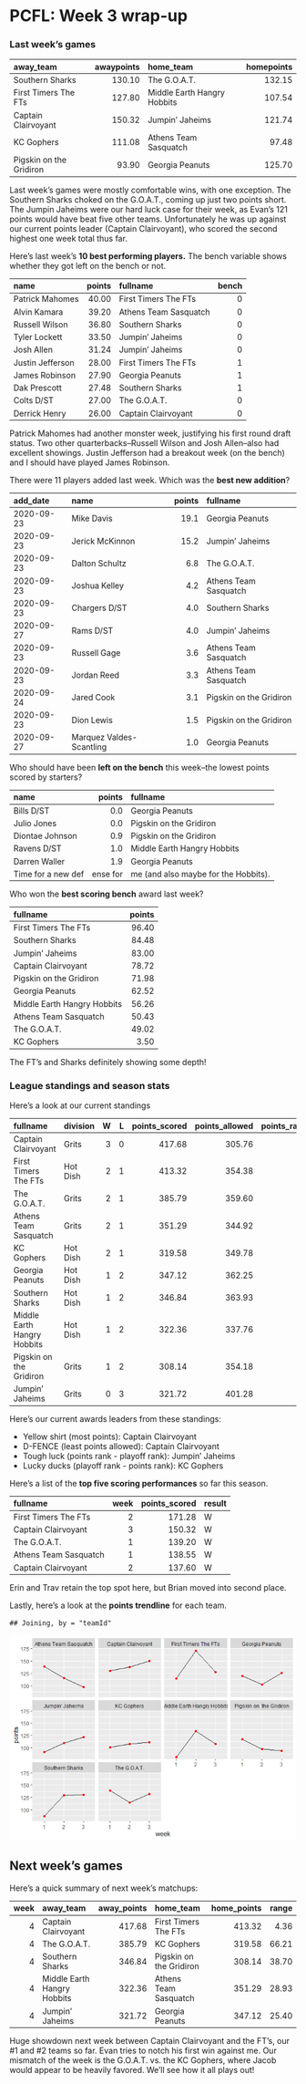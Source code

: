 PCFL: Week 3 wrap-up
================

### Last week’s games

| away\_team              | awaypoints | home\_team                  | homepoints |
| :---------------------- | ---------: | :-------------------------- | ---------: |
| Southern Sharks         |     130.10 | The G.O.A.T.                |     132.15 |
| First Timers The FTs    |     127.80 | Middle Earth Hangry Hobbits |     107.54 |
| Captain Clairvoyant     |     150.32 | Jumpin’ Jaheims             |     121.74 |
| KC Gophers              |     111.08 | Athens Team Sasquatch       |      97.48 |
| Pigskin on the Gridiron |      93.90 | Georgia Peanuts             |     125.70 |

Last week’s games were mostly comfortable wins, with one exception. The
Southern Sharks choked on the G.O.A.T., coming up just two points short.
The Jumpin Jaheims were our hard luck case for their week, as Evan’s 121
points would have beat five other teams. Unfortunately he was up against
our current points leader (Captain Clairvoyant), who scored the second
highest one week total thus far.

Here’s last week’s **10 best performing players.** The bench variable
shows whether they got left on the bench or not.

| name             | points | fullname              | bench |
| :--------------- | -----: | :-------------------- | ----: |
| Patrick Mahomes  |  40.00 | First Timers The FTs  |     0 |
| Alvin Kamara     |  39.20 | Athens Team Sasquatch |     0 |
| Russell Wilson   |  36.80 | Southern Sharks       |     0 |
| Tyler Lockett    |  33.50 | Jumpin’ Jaheims       |     0 |
| Josh Allen       |  31.24 | Jumpin’ Jaheims       |     0 |
| Justin Jefferson |  28.00 | First Timers The FTs  |     1 |
| James Robinson   |  27.90 | Georgia Peanuts       |     1 |
| Dak Prescott     |  27.48 | Southern Sharks       |     1 |
| Colts D/ST       |  27.00 | The G.O.A.T.          |     0 |
| Derrick Henry    |  26.00 | Captain Clairvoyant   |     0 |

Patrick Mahomes had another monster week, justifying his first round
draft status. Two other quarterbacks–Russell Wilson and Josh Allen–also
had excellent showings. Justin Jefferson had a breakout week (on the
bench) and I should have played James Robinson.

There were 11 players added last week. Which was the **best new
addition**?

| add\_date  | name                     | points | fullname                |
| :--------- | :----------------------- | -----: | :---------------------- |
| 2020-09-23 | Mike Davis               |   19.1 | Georgia Peanuts         |
| 2020-09-23 | Jerick McKinnon          |   15.2 | Jumpin’ Jaheims         |
| 2020-09-23 | Dalton Schultz           |    6.8 | The G.O.A.T.            |
| 2020-09-23 | Joshua Kelley            |    4.2 | Athens Team Sasquatch   |
| 2020-09-23 | Chargers D/ST            |    4.0 | Southern Sharks         |
| 2020-09-27 | Rams D/ST                |    4.0 | Jumpin’ Jaheims         |
| 2020-09-23 | Russell Gage             |    3.6 | Athens Team Sasquatch   |
| 2020-09-23 | Jordan Reed              |    3.3 | Athens Team Sasquatch   |
| 2020-09-24 | Jared Cook               |    3.1 | Pigskin on the Gridiron |
| 2020-09-23 | Dion Lewis               |    1.5 | Pigskin on the Gridiron |
| 2020-09-27 | Marquez Valdes-Scantling |    1.0 | Georgia Peanuts         |

Who should have been **left on the bench** this week–the lowest points
scored by starters?

| name               |   points | fullname                             |
| :----------------- | -------: | :----------------------------------- |
| Bills D/ST         |      0.0 | Georgia Peanuts                      |
| Julio Jones        |      0.0 | Pigskin on the Gridiron              |
| Diontae Johnson    |      0.9 | Pigskin on the Gridiron              |
| Ravens D/ST        |      1.0 | Middle Earth Hangry Hobbits          |
| Darren Waller      |      1.9 | Georgia Peanuts                      |
| Time for a new def | ense for | me (and also maybe for the Hobbits). |

Who won the **best scoring bench** award last week?

| fullname                    | points |
| :-------------------------- | -----: |
| First Timers The FTs        |  96.40 |
| Southern Sharks             |  84.48 |
| Jumpin’ Jaheims             |  83.00 |
| Captain Clairvoyant         |  78.72 |
| Pigskin on the Gridiron     |  71.98 |
| Georgia Peanuts             |  62.52 |
| Middle Earth Hangry Hobbits |  56.26 |
| Athens Team Sasquatch       |  50.43 |
| The G.O.A.T.                |  49.02 |
| KC Gophers                  |   3.50 |

The FT’s and Sharks definitely showing some depth\!

### League standings and season stats

Here’s a look at our current standings

| fullname                    | division | W | L | points\_scored | points\_allowed | points\_rank | playoff\_rank |
| :-------------------------- | :------- | -: | -: | -------------: | --------------: | -----------: | ------------: |
| Captain Clairvoyant         | Grits    | 3 | 0 |         417.68 |          305.76 |            1 |             1 |
| First Timers The FTs        | Hot Dish | 2 | 1 |         413.32 |          354.38 |            2 |             2 |
| The G.O.A.T.                | Grits    | 2 | 1 |         385.79 |          359.60 |            3 |             3 |
| Athens Team Sasquatch       | Grits    | 2 | 1 |         351.29 |          344.92 |            4 |             4 |
| KC Gophers                  | Hot Dish | 2 | 1 |         319.58 |          349.78 |            9 |             5 |
| Georgia Peanuts             | Hot Dish | 1 | 2 |         347.12 |          362.25 |            5 |             6 |
| Southern Sharks             | Hot Dish | 1 | 2 |         346.84 |          363.93 |            6 |             7 |
| Middle Earth Hangry Hobbits | Hot Dish | 1 | 2 |         322.36 |          337.76 |            7 |             8 |
| Pigskin on the Gridiron     | Grits    | 1 | 2 |         308.14 |          354.18 |           10 |             9 |
| Jumpin’ Jaheims             | Grits    | 0 | 3 |         321.72 |          401.28 |            8 |            10 |

Here’s our current awards leaders from these standings:

  - Yellow shirt (most points): Captain Clairvoyant
  - D-FENCE (least points allowed): Captain Clairvoyant
  - Tough luck (points rank - playoff rank): Jumpin’ Jaheims
  - Lucky ducks (playoff rank - points rank): KC Gophers

Here’s a list of the **top five scoring performances** so far this
season.

| fullname              | week | points\_scored | result |
| :-------------------- | ---: | -------------: | :----- |
| First Timers The FTs  |    2 |         171.28 | W      |
| Captain Clairvoyant   |    3 |         150.32 | W      |
| The G.O.A.T.          |    1 |         139.20 | W      |
| Athens Team Sasquatch |    1 |         138.55 | W      |
| Captain Clairvoyant   |    2 |         137.60 | W      |

Erin and Trav retain the top spot here, but Brian moved into second
place.

Lastly, here’s a look at the **points trendline** for each team.

    ## Joining, by = "teamId"

![](leaguewrap_wk3_files/figure-gfm/unnamed-chunk-9-1.png)<!-- -->

## Next week’s games

Here’s a quick summary of next week’s matchups:

| week | away\_team                  | away\_points | home\_team              | home\_points | range |
| ---: | :-------------------------- | -----------: | :---------------------- | -----------: | ----: |
|    4 | Captain Clairvoyant         |       417.68 | First Timers The FTs    |       413.32 |  4.36 |
|    4 | The G.O.A.T.                |       385.79 | KC Gophers              |       319.58 | 66.21 |
|    4 | Southern Sharks             |       346.84 | Pigskin on the Gridiron |       308.14 | 38.70 |
|    4 | Middle Earth Hangry Hobbits |       322.36 | Athens Team Sasquatch   |       351.29 | 28.93 |
|    4 | Jumpin’ Jaheims             |       321.72 | Georgia Peanuts         |       347.12 | 25.40 |

Huge showdown next week between Captain Clairvoyant and the FT’s, our
\#1 and \#2 teams so far. Evan tries to notch his first win against me.
Our mismatch of the week is the G.O.A.T. vs. the KC Gophers, where Jacob
would appear to be heavily favored. We’ll see how it all plays out\!

